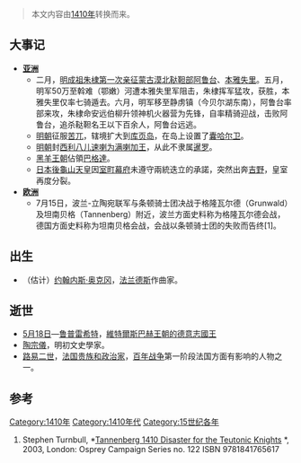 > 本文内容由[1410年](https://zh.wikipedia.org/wiki/1410年)转换而来。


## 大事记

  - **[亚洲](../Page/亚洲.md "wikilink")**
      - 二月，[明成祖](../Page/明成祖.md "wikilink")[朱棣第一次亲征](https://zh.wikipedia.org/wiki/朱棣 "wikilink")[蒙古漠北](https://zh.wikipedia.org/wiki/蒙古 "wikilink")[鞑靼部](https://zh.wikipedia.org/wiki/鞑靼 "wikilink")[阿鲁台](https://zh.wikipedia.org/wiki/阿鲁台 "wikilink")、[本雅失里](../Page/本雅失里.md "wikilink")。五月，明军50万至斡难（鄂嫩）河遭本雅失里军阻击，朱棣挥军猛攻，获胜，本雅失里仅率七骑遁去。六月，明军移至静虏镇（今贝尔湖东南），阿鲁台率部来攻，朱棣命安远伯柳升领神机火器营为先锋，自率精骑迎战，击败阿鲁台，追杀鞑靼名王以下百余人，阿鲁台远逃。
      - [明朝](../Page/明朝.md "wikilink")征服[苦兀](https://zh.wikipedia.org/wiki/苦兀 "wikilink")，辖境扩大到[库页岛](../Page/库页岛.md "wikilink")，在岛上设置了[囊哈尔卫](https://zh.wikipedia.org/wiki/囊哈尔卫 "wikilink")。
      - [明朝](../Page/明朝.md "wikilink")封[西利八儿速喇为](https://zh.wikipedia.org/wiki/西利八儿速喇 "wikilink")[满喇加王](https://zh.wikipedia.org/wiki/满喇加 "wikilink")，从此不隶属[暹罗](https://zh.wikipedia.org/wiki/暹罗 "wikilink")。
      - [黑羊王朝](../Page/黑羊王朝.md "wikilink")佔領[巴格達](../Page/巴格达.md "wikilink")。
      - [日本](../Page/日本.md "wikilink")[後龜山天皇](../Page/後龜山天皇.md "wikilink")因[室町幕府](../Page/室町幕府.md "wikilink")未遵守兩統迭立的承諾，突然出奔[吉野](../Page/吉野.md "wikilink")，皇室再度分裂。
  - **[欧洲](../Page/欧洲.md "wikilink")**
      - 7月15日，波兰-立陶宛联军与条顿骑士团决战于格隆瓦尔德（Grunwald）及坦南贝格（Tannenberg）附近，波兰方面史料称为格隆瓦尔德会战，德国方面史料称为坦南贝格会战，会战以条顿骑士团的失败而告终\[1\]。

## 出生

  - （估计）[约翰内斯·奥克冈](https://zh.wikipedia.org/wiki/约翰内斯·奥克冈 "wikilink")，[法兰德斯](../Page/法兰德斯.md "wikilink")作曲家。

## 逝世

  - [5月18日](../Page/5月18日.md "wikilink")—[鲁普雷希特](https://zh.wikipedia.org/wiki/鲁普雷希特_\(德意志\) "wikilink")，[維特爾斯巴赫王朝的](https://zh.wikipedia.org/wiki/維特爾斯巴赫王朝 "wikilink")[德意志國王](https://zh.wikipedia.org/wiki/德意志 "wikilink")
  - [陶宗儀](https://zh.wikipedia.org/wiki/陶宗儀 "wikilink")，明初文史學家。
  - [路易二世](https://zh.wikipedia.org/wiki/路易二世_\(波旁公爵\) "wikilink")，[法国贵族和政治家](https://zh.wikipedia.org/wiki/法国 "wikilink")，[百年战争](../Page/百年战争.md "wikilink")第一阶段法国方面有影响的人物之一。

## 参考

[Category:1410年](https://zh.wikipedia.org/wiki/Category:1410年 "wikilink") [Category:1410年代](https://zh.wikipedia.org/wiki/Category:1410年代 "wikilink") [Category:15世纪各年](https://zh.wikipedia.org/wiki/Category:15世纪各年 "wikilink")

1.  Stephen Turnbull, *[Tannenberg 1410 Disaster for the Teutonic Knights](http://www.ospreypublishing.com/title_detail.php/title=S5619~ser=CAM~per=41) *, 2003, London: Osprey Campaign Series no. 122 ISBN 9781841765617